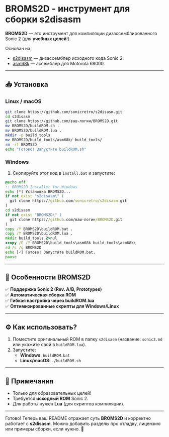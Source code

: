 
# BROMS2D - инструмент для сборки s2disasm  
**BROMS2D** — это инструмент для компиляции дизассемблированного Sonic 2 (для **учебных целей**!).  

Основан на:  
- [s2disasm](https://github.com/sonicretro/s2disasm) — дизассемблер исходного кода Sonic 2.  
- [asm68k](https://github.com/GreyLimit/asm68k) — ассемблер для Motorola 68000.  

---

## 📥 Установка  

### Linux / macOS  
```sh
git clone https://github.com/sonicretro/s2disasm.git  
cd s2disasm  
git clone https://github.com/ваш-логин/BROMS2D.git  
mv BROMS2D/buildROM.sh .  
mv BROMS2D/buildROM.lua .  
mkdir -p build_tools  
mv BROMS2D/build_tools/asm68k/ build_tools/  
rm -rf BROMS2D  
echo "Готово! Запустите buildROM.sh"  
```  

### Windows  
1. Скопируйте этот код в `install.bat` и запустите:  
```bat
@echo off
:: BROMS2D Installer for Windows
echo [*] Установка BROMS2D...
if not exist "s2disasm\" (
  git clone https://github.com/sonicretro/s2disasm.git
)
cd s2disasm
if not exist "BROMS2D\" (
  git clone https://github.com/ваш-логин/BROMS2D.git
)
copy /Y BROMS2D\buildROM.bat .
copy /Y BROMS2D\buildROM.lua .
mkdir build_tools 2>nul
xcopy /E /Y BROMS2D\build_tools\asm68k build_tools\asm68k\
rd /s /q BROMS2D
echo [✓] Готово! Запустите buildROM.bat.
pause
```  

---

## 🔨 Особенности BROMS2D  
✅ **Поддержка Sonic 2 (Rev. A/B, Prototypes)**  
✅ **Автоматическая сборка ROM**  
✅ **Гибкая настройка через buildROM.lua**  
✅ **Оптимизированные скрипты для Windows/Linux**  

---

## ⚙️ Как использовать?  
1. Поместите оригинальный ROM в папку `s2disasm` (название: `sonic2.md` или укажите свой в `buildROM.lua`).  
2. Запустите:  
   - **Windows**: `buildROM.bat`  
   - **Linux/macOS**: `./buildROM.sh`  

---

## 📌 Примечания  
- Только для образовательных целей!  
- Требуется **исходный ROM** Sonic 2.  
- Для работы нужен **Lua** (для скриптов компиляции).  

---

Готово! Теперь ваш README отражает суть **BROMS2D** и корректно работает с **s2disasm**. Можно добавить разделы про отладку, лицензию или примеры сборки, если нужно. 🚀
